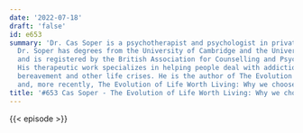 ```yaml
---
date: '2022-07-18'
draft: 'false'
id: e653
summary: 'Dr. Cas Soper is a psychotherapist and psychologist in private practice.
  Dr. Soper has degrees from the University of Cambridge and the University of London,
  and is registered by the British Association for Counselling and Psychotherapy.
  His therapeutic work specializes in helping people deal with addiction, depression,
  bereavement and other life crises. He is the author of The Evolution of Suicide,
  and, more recently, The Evolution of Life Worth Living: Why we choose to live.'
title: '#653 Cas Soper - The Evolution of Life Worth Living: Why we choose to live'
---
```

{{< episode >}}
